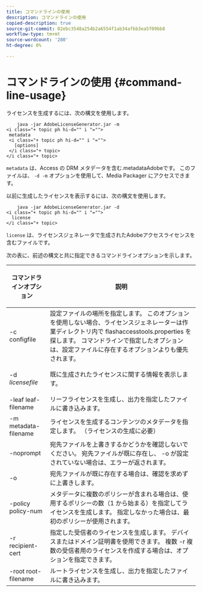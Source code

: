 ```yaml
---
title: コマンドラインの使用
description: コマンドラインの使用
copied-description: true
source-git-commit: 02ebc3548a254b2a6554f1ab34afbb3ea5f09bb8
workflow-type: tm+mt
source-wordcount: '280'
ht-degree: 0%

---
```


# コマンドラインの使用 {#command-line-usage}

ライセンスを生成するには、次の構文を使用します。

```
    java -jar AdobeLicenseGenerator.jar -m 
<i class="+ topic ph hi-d="" i "="">
 metadata 
 <i class="+ topic ph hi-d="" i "="">
   [options]
 </i class="+ topic>
</i class="+ topic>
```

`metadata` は、Access の DRM メタデータを含む.metadataAdobeです。 このファイルは、 `-d -m` オプションを使用して、Media Packager にアクセスできます。

以前に生成したライセンスを表示するには、次の構文を使用します。

```
    java -jar AdobeLicenseGenerator.jar -d 
<i class="+ topic ph hi-d="" i "="">
  license
</i class="+ topic>
```

`license` は、ライセンスジェネレータで生成されたAdobeアクセスライセンスを含むファイルです。

次の表に、前述の構文と共に指定できるコマンドラインオプションを示します。

<table frame="all" colsep="1" rowsep="1" class="+ topic/table adobe-d/table " id="table_skr_vry_n4"> 
 <thead class="- topic/thead "> 
  <tr rowsep="1" class="- topic/row "> 
   <th colname="1" class="- topic/entry entry"> <p class="- topic/p ">コマンドラインオプション </p> </th> 
   <th colname="2" class="- topic/entry entry"> <p class="- topic/p ">説明 </p> </th> 
  </tr> 
 </thead>
 <tbody class="- topic/tbody "> 
  <tr rowsep="1" class="- topic/row "> 
   <td colname="1" class="- topic/entry "><span class="+ topic/ph pr-d/codeph codeph">-c configfile</span> </td> 
   <td colname="2" class="- topic/entry "> 設定ファイルの場所を指定します。 このオプションを使用しない場合、ライセンスジェネレーターは作業ディレクトリ内で flashaccesstools.properties を探します。 コマンドラインで指定したオプションは、設定ファイルに存在するオプションよりも優先されます。 </td> 
  </tr> 
  <tr rowsep="1" class="- topic/row "> 
   <td colname="1" class="- topic/entry "> <p class="- topic/p ">-d <i class="+ topic/ph hi-d/i "><span class="+ topic/ph pr-d/codeph codeph"> licensefile</span></i> </p> </td> 
   <td colname="2" class="- topic/entry "> 既に生成されたライセンスに関する情報を表示します。 </td> 
  </tr> 
  <tr rowsep="1" class="- topic/row "> 
   <td colname="1" class="- topic/entry "><span class="+ topic/ph pr-d/codeph codeph">-leaf leaf-filename</span> </td> 
   <td colname="2" class="- topic/entry "> リーフライセンスを生成し、出力を指定したファイルに書き込みます。 </td> 
  </tr> 
  <tr rowsep="1" class="- topic/row "> 
   <td colname="1" class="- topic/entry "><span class="+ topic/ph pr-d/codeph codeph">-m metadata-filename</span> </td> 
   <td colname="2" class="- topic/entry "> ライセンスを生成するコンテンツのメタデータを指定します。 （ライセンスの生成に必要） </td> 
  </tr> 
  <tr rowsep="1" class="- topic/row "> 
   <td colname="1" class="- topic/entry "><span class="codeph"> -noprompt</span> </td> 
   <td colname="2" class="- topic/entry ">宛先ファイルを上書きするかどうかを確認しないでください。 宛先ファイルが既に存在し、 <span class="codeph"> -o</span> が設定されていない場合は、エラーが返されます。 </td> 
  </tr> 
  <tr rowsep="1" class="- topic/row "> 
   <td colname="1" class="- topic/entry "><span class="codeph"> -o</span> </td> 
   <td colname="2" class="- topic/entry "> 宛先ファイルが既に存在する場合は、確認を求めずに上書きします。 </td> 
  </tr> 
  <tr rowsep="1" class="- topic/row "> 
   <td colname="1" class="- topic/entry "><span class="+ topic/ph pr-d/codeph codeph">-policy policy-num</span> </td> 
   <td colname="2" class="- topic/entry "> メタデータに複数のポリシーが含まれる場合は、使用するポリシーの数（1 から始まる）を指定してライセンスを生成します。 指定しなかった場合は、最初のポリシーが使用されます。 </td> 
  </tr> 
  <tr rowsep="1" class="- topic/row "> 
   <td colname="1" class="- topic/entry "><span class="+ topic/ph pr-d/codeph codeph">-r recipient-cert</span> </td> 
   <td colname="2" class="- topic/entry ">指定した受信者のライセンスを生成します。 デバイスまたはドメイン証明書を使用できます。 複数 <span class="+ topic/ph pr-d/codeph codeph"> -r </span>複数の受信者用のライセンスを作成する場合は、オプションを指定できます。 </td> 
  </tr> 
  <tr rowsep="0" class="- topic/row "> 
   <td colname="1" class="- topic/entry "><span class="+ topic/ph pr-d/codeph codeph">-root root-filename</span> </td> 
   <td colname="2" class="- topic/entry "> ルートライセンスを生成し、出力を指定したファイルに書き込みます。 </td> 
  </tr> 
 </tbody> 
</table>
